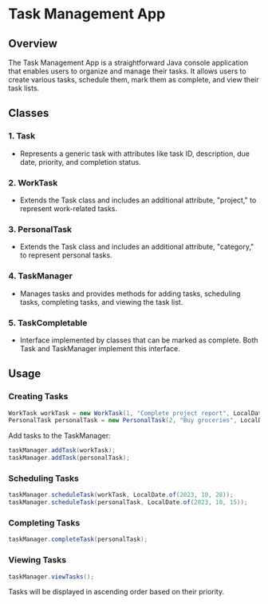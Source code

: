 # Task Management App

## Overview

The Task Management App is a straightforward Java console application that enables users to organize and manage their tasks. It allows users to create various tasks, schedule them, mark them as complete, and view their task lists.

## Classes

### 1. Task

- Represents a generic task with attributes like task ID, description, due date, priority, and completion status.

### 2. WorkTask

- Extends the Task class and includes an additional attribute, "project," to represent work-related tasks.

### 3. PersonalTask

- Extends the Task class and includes an additional attribute, "category," to represent personal tasks.

### 4. TaskManager

- Manages tasks and provides methods for adding tasks, scheduling tasks, completing tasks, and viewing the task list.

### 5. TaskCompletable

- Interface implemented by classes that can be marked as complete. Both Task and TaskManager implement this interface.

## Usage

### Creating Tasks

```java
WorkTask workTask = new WorkTask(1, "Complete project report", LocalDate.of(2023, 10, 30), 2, "Project X");
PersonalTask personalTask = new PersonalTask(2, "Buy groceries", LocalDate.of(2023, 10, 20), 1, "Shopping");
```

Add tasks to the TaskManager:

```java
taskManager.addTask(workTask);
taskManager.addTask(personalTask);
```

### Scheduling Tasks

```java
taskManager.scheduleTask(workTask, LocalDate.of(2023, 10, 28));
taskManager.scheduleTask(personalTask, LocalDate.of(2023, 10, 15));
```

### Completing Tasks

```java
taskManager.completeTask(personalTask);
```

### Viewing Tasks

```java
taskManager.viewTasks();
```

Tasks will be displayed in ascending order based on their priority.
